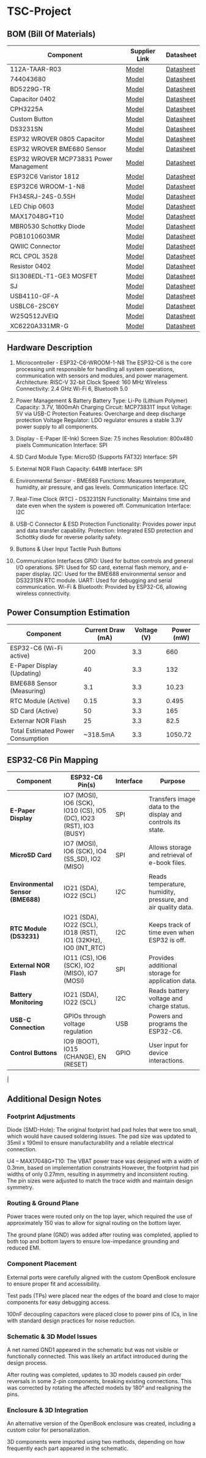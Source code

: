 # TSC-Project

## BOM (Bill Of Materials)

| Component  | Supplier Link | Datasheet |
|------------|---------------|-----------|
| 112A-TAAR-R03 | [Model](https://store.comet.srl.ro/Catalogue/Product/43497/) | [Datasheet](https://www.snapeda.com/parts/112A-TAAR-R03/Attend/datasheet/) |
| 744043680 | [Model](https://ro.mouser.com/ProductDetail/Wurth-Elektronik/744043680?qs=PGXP4M47uW6VkZq%252BkzjrHA%3D%3D) | [Datasheet](https://www.we-online.com/components/products/datasheet/744043680.pdf) |
| BD5229G-TR | [Model](https://componentsearchengine.com/part-view/BD5229G-TR/ROHM%20Semiconductor) | [Datasheet](https://fscdn.rohm.com/en/products/databook/datasheet/ic/power/voltage_detector/bd52xxg-e.pdf) |
| Capacitor 0402 | [Model](https://ro.mouser.com/c/passive-components/capacitors/ceramic-capacitors/?q=CC0402&srsltid=AfmBOoogjqwwed3xvp6V5-bfVkRuawirfMcnAC47L-UQdC3mnXJk097M) | [Datasheet](https://componentsearchengine.com/Datasheets/2/CC0402MRX5R5BB106.pdf) |
| CPH3225A | [Model](https://www.snapeda.com/parts/CPH3225A/Seiko+Instruments/view-part/?ref=snap) | [Datasheet](https://www.snapeda.com/parts/CPH3225A/Seiko%20Instruments/datasheet/) |
| Custom Button | [Model](https://industry.panasonic.com/global/en/products/control/switch/light-touch/number/evqpuj02k) | [Datasheet](https://industry.panasonic.com/global/en/downloads?tab=catalog&small_g_cd=203&part_no=EVQPUJ02K) |
| DS3231SN | [Model](https://www.snapeda.com/parts/DS3231SN%23/Analog+Devices/view-part/?ref=eda) | [Datasheet](https://www.snapeda.com/parts/DS3231SN%23/Analog%20Devices/datasheet/) |
| ESP32 WROVER 0805 Capacitor | [Model]() | [Datasheet]() |
| ESP32 WROVER BME680 Sensor | [Model](https://www.snapeda.com/parts/BME680/Bosch/view-part/?welcome=home) | [Datasheet](https://www.bosch-sensortec.com/media/boschsensortec/downloads/datasheets/bst-bme680-ds001.pdf) |
| ESP32 WROVER MCP73831 Power Management | [Model](https://www.snapeda.com/parts/BME680/Bosch/view-part/?welcome=home) | [Datasheet](https://www.snapeda.com/parts/MCP73831T-2ACI/OT/Microchip/datasheet/) |
| ESP32C6 Varistor 1812 | [Model]() | [Datasheet]() |
| ESP32C6 WROOM-1-N8| [Model](https://www.snapeda.com/parts/ESP32-C6-WROOM-1-N8/Espressif+Systems/view-part/?ref=eda) | [Datasheet](https://www.snapeda.com/parts/ESP32-C6-WROOM-1-N8/Espressif%20Systems/datasheet/) |
| FH34SRJ-24S-0.5SH | [Model](https://ro.mouser.com/ProductDetail/Hirose-Connector/FH34SRJ-24S-0.5SH99?qs=vcbW%252B4%252BSTIpKBl5ap9J8Fw%3D%3D) | [Datasheet](https://www.snapeda.com/parts/FH34SRJ-24S-0.5SH(99)/Hirose%20Connector/datasheet/) |
| LED Chip 0603 | [Model](https://www.snapeda.com/parts/KP-1608SURCK/Kingbright/view-part/?ref=search&t=LED%200603) | [Datasheet](https://www.snapeda.com/parts/KP-1608SURCK/Kingbright/datasheet/) |
| MAX17048G+T10 | [Model](https://www.snapeda.com/parts/MAX17048G+T10/Analog+Devices/view-part/?ref=eda) | [Datasheet](https://www.snapeda.com/parts/MAX17048G+T10/Analog%20Devices/datasheet/) |
| MBR0530 Schottky Diode | [Model](https://www.snapeda.com/parts/MBR0530/Onsemi/view-part/?ref=snap) | [Datasheet](https://www.snapeda.com/parts/MBR0530/ON%20Semiconductor/datasheet/) |
| PGB1010603MR | [Model](https://www.snapeda.com/parts/PGB1010603MR/Littelfuse/view-part/?ref=eda) | [Datasheet](https://www.snapeda.com/parts/PGB1010603MR/Littelfuse%20Inc./datasheet/) |
| QWIIC Connector | [Model](https://www.snapeda.com/parts/PRT-14417/SparkFun/view-part/) | [Datasheet](https://www.snapeda.com/parts/PRT-14417/SparkFun%20Electronics/datasheet/) |
| RCL CPOL 3528 | [Model](https://www.snapeda.com/parts/CPH3225A/Seiko+Instruments/view-part/?ref=eda) | [Datasheet](https://s3.amazonaws.com/snapeda/datasheet/TAJB475K025RNJ_AVX.pdf) |
| Resistor 0402 | [Model](https://grabcad.com/library/resistor-0402-1) | [Datasheet](https://www.yageo.com/upload/media/product/products/datasheet/rchip/PYu-RC_Group_51_RoHS_L_12.pdf) |
| SI1308EDL-T1-GE3 MOSFET | [Model](https://www.snapeda.com/parts/SI1308EDL-T1-GE3/Vishay+Siliconix/view-part/?welcome=home&ref=eda) | [Datasheet](https://www.snapeda.com/parts/SI1308EDL-T1-GE3/Vishay%20Siliconix/datasheet/) |
| SJ | [Model](https://grabcad.com/library/solder-jumpers-1) | [Datasheet]() |
| USB4110-GF-A | [Model](https://componentsearchengine.com/part-view/USB4110-GF-A/GCT%20(GLOBAL%20CONNECTOR%20TECHNOLOGY)) | [Datasheet](https://gct.co/files/drawings/usb4110.pdf) |
| USBLC6-2SC6Y | [Model](https://www.snapeda.com/parts/USBLC6-2SC6Y/STMicroelectronics/view-part/?welcome=home&ref=eda) | [Datasheet](https://www.snapeda.com/parts/USBLC6-2SC6Y/STMicroelectronics/datasheet/) |
| W25Q512JVEIQ | [Model](https://www.snapeda.com/parts/W25Q512JVEIQ/Winbond+Electronics/view-part/?ref=eda) | [Datasheet](https://www.winbond.com/resource-files/W25Q512JV%20SPI%20RevB%2006252019%20KMS.pdf) |
| XC6220A331MR-G | [Model](https://componentsearchengine.com/part-view/XC6220A331MR-G/Torex) | [Datasheet](https://product.torexsemi.com/system/files/series/xc6220.pdf) |



## Hardware Description  

1. Microcontroller - ESP32-C6-WROOM-1-N8 The ESP32-C6 is the core processing unit responsible for handling all system operations, communication with sensors and modules, and power management.
Architecture: RISC-V 32-bit
Clock Speed: 160 MHz
Wireless Connectivity: 2.4 GHz Wi-Fi 6, Bluetooth 5.0 

2. Power Management & Battery Battery Type: Li-Po (Lithium Polymer)
Capacity: 3.7V, 1800mAh
Charging Circuit: MCP73831T
Input Voltage: 5V via USB-C
Protection Features: Overcharge and deep discharge protection
Voltage Regulator: LDO regulator ensures a stable 3.3V power supply to all components.

3. Display - E-Paper (E-Ink) Screen
Size: 7.5 inches
Resolution: 800x480 pixels
Communication Interface: SPI

4. SD Card Module
Type: MicroSD (Supports FAT32)
Interface: SPI

5. External NOR Flash
Capacity: 64MB
Interface: SPI

6. Environmental Sensor - BME688
Functions: Measures temperature, humidity, air pressure, and gas levels.
Communication Interface: I2C 

7. Real-Time Clock (RTC) - DS3231SN
Functionality: Maintains time and date even when the system is powered off.
Communication Interface: I2C 

8. USB-C Connector & ESD Protection
Functionality: Provides power input and data transfer capability.
Protection: Integrated ESD protection and Schottky diode for reverse polarity safety. 

9. Buttons & User Input
Tactile Push Buttons

10. Communication Interfaces
GPIO: Used for button controls and general I/O operations.
SPI: Used for SD card, external flash memory, and e-paper display.
I2C: Used for the BME688 environmental sensor and DS3231SN RTC module.
UART: Used for debugging and serial communication.
Wi-Fi & Bluetooth: Provided by ESP32-C6, allowing wireless connectivity.

## Power Consumption Estimation

| Component                | Current Draw (mA) | Voltage (V) | Power (mW) |
|--------------------------|------------------|-------------|------------|
| ESP32-C6 (Wi-Fi active)  |200               |3.3          |660
| E-Paper Display (Updating)               | 40               | 3.3         | 132        |
| BME688 Sensor (Measuring)| 3.1              | 3.3         | 10.23      |
| RTC Module (Active)      | 0.15             | 3.3         | 0.495      |
| SD Card (Active)         | 50               | 3.3         | 165        |
| Externar NOR Flash       | 25               | 3.3         | 82.5       |
| Total Estimated Power Consumption               | ~318.5mA         | 3.3         | 1050.72    |

## ESP32-C6 Pin Mapping  

| Component                | ESP32-C6 Pin(s) | Interface | Purpose |
|--------------------------|----------------|-----------|---------|
| **E-Paper Display**      | IO7 (MOSI), IO6 (SCK), IO10 (CS), IO5 (DC), IO23 (RST), IO3 (BUSY) | SPI | Transfers image data to the display and controls its state. |
| **MicroSD Card**         | IO7 (MOSI), IO6 (SCK), IO4 (SS_SD), IO2 (MISO) | SPI | Allows storage and retrieval of e-book files. |
| **Environmental Sensor (BME688)** | IO21 (SDA), IO22 (SCL) | I2C | Reads temperature, humidity, pressure, and air quality data. |
| **RTC Module (DS3231)**  | IO21 (SDA), IO22 (SCL), IO18 (RST), IO1 (32KHz), IO0 (INT_RTC) | I2C | Keeps track of time even when ESP32 is off. |
| **External NOR Flash**   | IO11 (CS), IO6 (SCK), IO2 (MISO), IO7 (MOSI) | SPI | Provides additional storage for application data. |
| **Battery Monitoring**   | IO21 (SDA), IO22 (SCL) | I2C | Reads battery voltage and charge status. |
| **USB-C Connection**     | GPIOs through voltage regulation | USB | Powers and programs the ESP32-C6. |
| **Control Buttons**      | IO9 (BOOT), IO15 (CHANGE), EN (RESET) | GPIO | User input for device interactions. |
|

## Additional Design Notes
### Footprint Adjustments
Diode (SMD-Hole): The original footprint had pad holes that were too small, which would have caused soldering issues.
The pad size was updated to 35mil x 190mil to ensure manufacturability and a reliable electrical connection.

U4 – MAX17048G+T10: The VBAT power trace was designed with a width of 0.3mm, based on implementation constraints
 However, the footprint had pin widths of only 0.27mm, resulting in asymmetry and inconsistent routing. The pin sizes
 were adjusted to match the trace width and maintain design symmetry.

### Routing & Ground Plane
Power traces were routed only on the top layer, which required the use of approximately 150 vias to allow for
signal routing on the bottom layer.

The ground plane (GND) was added after routing was completed, applied to both top and bottom layers to ensure
low-impedance grounding and reduced EMI.

### Component Placement
External ports were carefully aligned with the custom OpenBook enclosure to ensure proper fit and accessibility.

Test pads (TPs) were placed near the edges of the board and close to major components for easy debugging access.

100nF decoupling capacitors were placed close to power pins of ICs, in line with standard design practices for
noise reduction.

### Schematic & 3D Model Issues
A net named GND1 appeared in the schematic but was not visible or functionally connected. This was likely an
artifact introduced during the design process.

After routing was completed, updates to 3D models caused pin order reversals in some 2-pin components, breaking
existing connections. This was corrected by rotating the affected models by 180° and realigning the pins.

### Enclosure & 3D Integration
An alternative version of the OpenBook enclosure was created, including a custom color for personalization.

3D components were imported using two methods, depending on how frequently each part appeared in the schematic.
